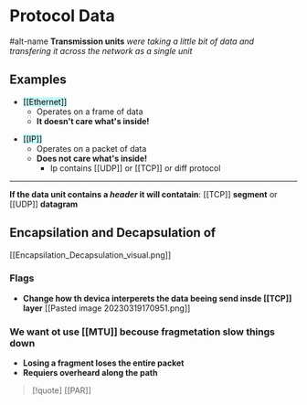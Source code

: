 # Protocol Data 
#alt-name **Transmission units**
*were taking a little bit of data and transfering it across the network as a single unit*
## Examples
- <mark style="background: #ABF7F7A6;">[[Ethernet]]</mark>
  - Operates on a frame of data 
  * **It doesn't care what's inside!**
* <mark style="background: #ABF7F7A6;">[[IP]]</mark>
	* Operates on a packet of data 
	* **Does not care what's inside!**
		* Ip contains [[UDP]] or [[TCP]] or diff protocol

--- 
**If the data unit contains a _header_ it will contatain**:
[[TCP]] **segment**
or
[[UDP]] **datagram**

## Encapsilation and Decapsulation of 


[[Encapsilation_Decapsulation_visual.png]]

### Flags
- **Change how th devica interperets the data beeing send insde [[TCP]] layer**
[[Pasted image 20230319170951.png]]

### We want ot use [[MTU]] becouse fragmetation slow things down 
- **Losing  a fragment loses the entire packet**
- **Requiers overheard along the path**

>[!quote] [[PAR]]